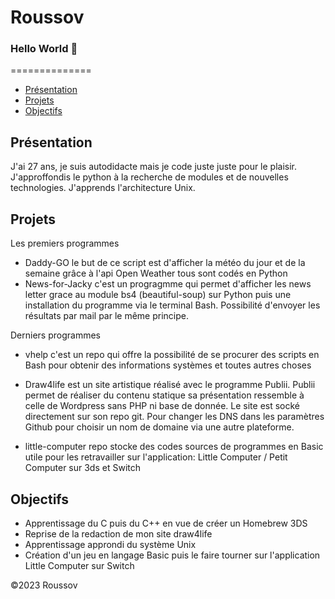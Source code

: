 # Roussov
### Hello World 👋

==============

*   [Présentation](#presentation)
*   [Projets](#projets)
*   [Objectifs](#objectifs)

Présentation
------------
J'ai 27 ans, je suis autodidacte mais je code juste juste pour le plaisir.
J'approffondis le python à la recherche de modules et de nouvelles technologies.
J'apprends l'architecture Unix.

Projets
--------
Les premiers programmes
*   Daddy-GO le but de ce script est d'afficher la météo du jour et de la semaine grâce à l'api Open Weather tous sont codés en Python
*   News-for-Jacky c'est un progragmme qui permet d'afficher les news letter grace au module bs4 (beautiful-soup) sur Python puis une     installation du programme via le terminal Bash. Possibilité d'envoyer les résultats par mail par le même principe.


Derniers programmes 

*   vhelp c'est un repo qui offre la possibilité de se procurer des scripts en Bash pour obtenir des informations systèmes et toutes       autres choses

*   Draw4life est un site artistique réalisé avec le programme Publii. Publii permet de réaliser du contenu statique sa présentation       ressemble à celle de Wordpress sans PHP ni base de donnée. Le site est socké directement sur son repo git. Pour changer les           DNS dans les paramètres Github pour choisir un nom de domaine via une autre plateforme.

*   little-computer repo stocke des codes sources de programmes en Basic utile pour les retravailler sur l'application: Little             Computer / Petit Computer sur 3ds et Switch

Objectifs
-------
* Apprentissage du C puis du C++ en vue de créer un Homebrew 3DS
* Reprise de la redaction de mon site draw4life
* Apprentissage approndi du système Unix
* Création d'un jeu en langage Basic puis le faire tourner sur l'application Little Computer sur Switch 

©2023 Roussov 


